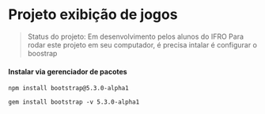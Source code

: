 # Projeto exibição de jogos
> Status do projeto: Em desenvolvimento pelos alunos do IFRO
Para rodar este projeto em seu computador, é precisa intalar é configurar o boostrap

#### Instalar via gerenciador de pacotes 

```
npm install bootstrap@5.3.0-alpha1

```

```
gem install bootstrap -v 5.3.0-alpha1

```
